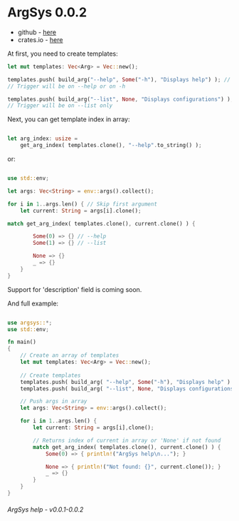 # ArgSys 0.0.2

- github - [here](https://github.com/egevtech/argsys)
- crates.io - [here](https://crates.io/crates/argsys)

At first, you need to create templates:
``` rust
let mut templates: Vec<Arg> = Vec::new();

templates.push( build_arg("--help", Some("-h"), "Displays help") ); // example
// Trigger will be on --help or on -h

templates.push( build_arg("--list", None, "Displays configurations") ); // example
// Trigger will be on --list only
```
Next, you can get template index in array:
``` rust

let arg_index: usize = 
    get_arg_index( templates.clone(), "--help".to_string() );

```

or:

``` rust

use std::env;

let args: Vec<String> = env::args().collect();

for i in 1..args.len() { // Skip first argument
    let current: String = args[i].clone();

match get_arg_index( templates.clone(), current.clone() ) {

        Some(0) => {} // --help
        Some(1) => {} // --list

        None => {}
        _ => {}
    }
}

```
Support for 'description' field is coming soon.

And full example:
``` rust

use argsys::*;
use std::env;

fn main() 
{
    // Create an array of templates
    let mut templates: Vec<Arg> = Vec::new();
    
    // Create templates
    templates.push( build_arg( "--help", Some("-h"), "Displays help" ) );
    templates.push( build_arg( "--list", None, "Displays configurations") );

    // Push args in array
    let args: Vec<String> = env::args().collect();

    for i in 1..args.len() {
        let current: String = args[i],clone();

        // Returns index of current in array or 'None' if not found
        match get_arg_index( templates.clone(), current.clone() ) {
            Some(0) => { println!("ArgSys help\n..."); }

            None => { println!("Not found: {}", current.clone()); }
            _ => {} 
        }
    }
}

```

###### ArgSys help - v0.0.1-0.0.2